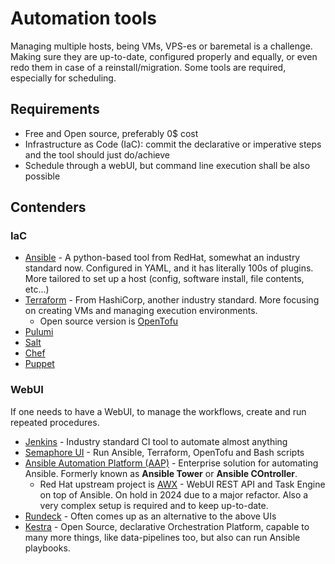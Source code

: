 # Automation tools

Managing multiple hosts, being VMs, VPS-es or baremetal is a challenge. Making sure they are up-to-date, configured properly and equally, or even redo them in case of a reinstall/migration. Some tools are required, especially for scheduling.

## Requirements

- Free and Open source, preferably 0$ cost
- Infrastructure as Code (IaC): commit the declarative or imperative steps and the tool should just do/achieve
- Schedule through a webUI, but command line execution shall be also possible

## Contenders

### IaC

- [Ansible](https://docs.ansible.com/) - A python-based tool from RedHat, somewhat an industry standard now. Configured in YAML, and it has literally 100s of plugins. More tailored to set up a host (config, software install, file contents, etc...)
- [Terraform](https://developer.hashicorp.com/terraform) - From HashiCorp, another industry standard. More focusing on creating VMs and managing execution environments.
  - Open source version is [OpenTofu](https://opentofu.org/)
- [Pulumi](https://www.pulumi.com/)
- [Salt](https://saltproject.io/)
- [Chef](https://www.chef.io/products/chef-infra)
- [Puppet](https://www.puppet.com/)

### WebUI

If one needs to have a WebUI, to manage the workflows, create and run repeated procedures.

- [Jenkins](https://www.jenkins.io/) - Industry standard CI tool to automate almost anything
- [Semaphore UI](https://semaphoreui.com/) - Run Ansible, Terraform, OpenTofu and Bash scripts
- [Ansible Automation Platform (AAP)](https://www.redhat.com/en/technologies/management/ansible) - Enterprise solution for automating Ansible. Formerly known as **Ansible Tower** or **Ansible COntroller**.
  - Red Hat upstream project is [AWX](https://github.com/ansible/awx) - WebUI REST API and Task Engine on top of Ansible. On hold in 2024 due to a major refactor. Also a very complex setup is required and to keep up-to-date.
- [Rundeck](https://www.rundeck.com/) - Often comes up as an alternative to the above UIs
- [Kestra](https://kestra.io/) - Open Source, declarative Orchestration Platform, capable to many more things, like data-pipelines too, but also can run Ansible playbooks.
